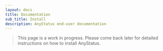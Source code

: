 ```yaml
---
layout: docs
title: Documentation
sub_title: Install
description: AnyStatus end-user documentation
---
```


> This page is a work in progress. Please come back later for detailed instructions on how to install AnyStatus.
